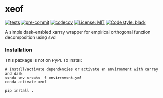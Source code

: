 # xeof

[![tests](https://github.com/dougiesquire/xeof/actions/workflows/tests.yml/badge.svg)](https://github.com/dougiesquire/xeof/actions/workflows/tests.yml)
[![pre-commit](https://github.com/dougiesquire/xeof/actions/workflows/pre-commit.yml/badge.svg)](https://github.com/dougiesquire/xeof/actions/workflows/pre-commit.yml)
[![codecov](https://codecov.io/gh/dougiesquire/xeof/branch/master/graph/badge.svg?token=HMIIN0GGKL)](https://codecov.io/gh/dougiesquire/xeof)
[![License: MIT](https://img.shields.io/badge/License-MIT-green.svg)](https://github.com/dougiesquire/xeof/blob/master/LICENSE)
[![Code style: black](https://img.shields.io/badge/code%20style-black-000000.svg)](https://github.com/python/black)

A simple dask-enabled xarray wrapper for empirical orthogonal function decomposition using svd

### Installation

This package is not on PyPI. To install:
```
# Install/activate dependencies or activate an environment with xarray and dask
conda env create -f environment.yml
conda activate xeof

pip install .
```
